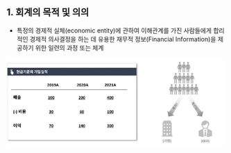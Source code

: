 ## 1. 회계의 목적 및 의의

- 특정의 경제적 실체(economic entity)에 관하여 이해관계를 가진 사람들에게 합리적인 경제적 의사결정을 하는 데 유용한 재무적 정보(Financial Information)을 제공하기 위한 일련의 과정 또는 체계

<img src="../Img/1_4_회계란_무엇이고_왜_공부하는가_1.jpg">